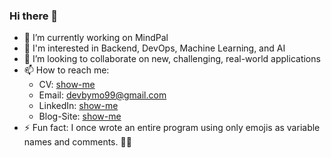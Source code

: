 ### Hi there 👋

<!--
**devbymo/devbymo** is a ✨ _special_ ✨ repository because its `README.md` (this file) appears on your GitHub profile.

Here are some ideas to get you started:


-->
- 🔭 I’m currently working on MindPal
- 🎯 I'm interested in Backend, DevOps, Machine Learning, and AI
- 👀 I’m looking to collaborate on new, challenging, real-world applications
- 📫 How to reach me:
  - CV: [show-me](https://drive.google.com/file/d/1hXwM_ZHwB4kBhvsSh6EETXSHek9-mF07/view?usp=drive_link)
  - Email: devbymo99@gmail.com
  - LinkedIn: [show-me](https://www.linkedin.com/in/devbymo/)
  - Blog-Site: [show-me](https://devbymo.web.app/index.html#blog)  
- ⚡ Fun fact: I once wrote an entire program using only emojis as variable names and comments. 🚀😄


